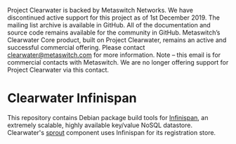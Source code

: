 Project Clearwater is backed by Metaswitch Networks.  We have discontinued active support for this project as of 1st December 2019.  The mailing list archive is available in GitHub.  All of the documentation and source code remains available for the community in GitHub.  Metaswitch’s Clearwater Core product, built on Project Clearwater, remains an active and successful commercial offering.  Please contact clearwater@metaswitch.com for more information. Note – this email is for commercial contacts with Metaswitch.  We are no longer offering support for Project Clearwater via this contact.

# Clearwater Infinispan

This repository contains Debian package build tools for [Infinispan](http://www.jboss.org/infinispan), an extremely scalable, highly available key/value NoSQL datastore.  Clearwater's [sprout](https://github.com/Metaswitch/sprout) component uses Infinispan for its registration store.
